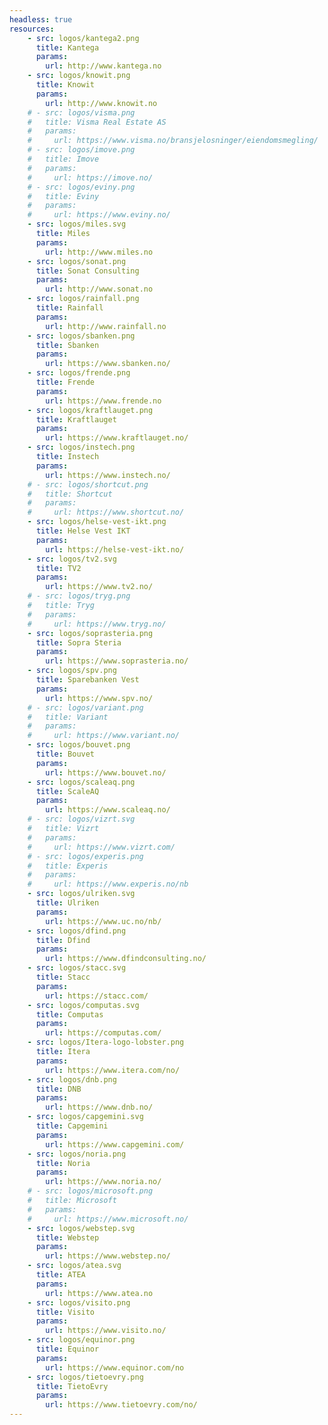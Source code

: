 ```yaml
---
headless: true
resources:
    - src: logos/kantega2.png
      title: Kantega
      params:
        url: http://www.kantega.no
    - src: logos/knowit.png
      title: Knowit
      params:
        url: http://www.knowit.no
    # - src: logos/visma.png
    #   title: Visma Real Estate AS
    #   params:
    #     url: https://www.visma.no/bransjelosninger/eiendomsmegling/
    # - src: logos/imove.png
    #   title: Imove
    #   params:
    #     url: https://imove.no/
    # - src: logos/eviny.png
    #   title: Eviny
    #   params:
    #     url: https://www.eviny.no/
    - src: logos/miles.svg
      title: Miles
      params:
        url: http://www.miles.no
    - src: logos/sonat.png
      title: Sonat Consulting
      params:
        url: http://www.sonat.no
    - src: logos/rainfall.png
      title: Rainfall
      params:
        url: http://www.rainfall.no
    - src: logos/sbanken.png
      title: Sbanken
      params:
        url: https://www.sbanken.no/
    - src: logos/frende.png
      title: Frende
      params:
        url: https://www.frende.no
    - src: logos/kraftlauget.png
      title: Kraftlauget
      params:
        url: https://www.kraftlauget.no/
    - src: logos/instech.png
      title: Instech
      params:
        url: https://www.instech.no/
    # - src: logos/shortcut.png
    #   title: Shortcut
    #   params:
    #     url: https://www.shortcut.no/
    - src: logos/helse-vest-ikt.png
      title: Helse Vest IKT
      params:
        url: https://helse-vest-ikt.no/
    - src: logos/tv2.svg
      title: TV2
      params:
        url: https://www.tv2.no/
    # - src: logos/tryg.png
    #   title: Tryg
    #   params:
    #     url: https://www.tryg.no/
    - src: logos/soprasteria.png
      title: Sopra Steria
      params:
        url: https://www.soprasteria.no/
    - src: logos/spv.png
      title: Sparebanken Vest
      params:
        url: https://www.spv.no/
    # - src: logos/variant.png
    #   title: Variant
    #   params:
    #     url: https://www.variant.no/
    - src: logos/bouvet.png
      title: Bouvet
      params:
        url: https://www.bouvet.no/
    - src: logos/scaleaq.png
      title: ScaleAQ
      params:
        url: https://www.scaleaq.no/
    # - src: logos/vizrt.svg
    #   title: Vizrt
    #   params:
    #     url: https://www.vizrt.com/
    # - src: logos/experis.png
    #   title: Experis
    #   params:
    #     url: https://www.experis.no/nb
    - src: logos/ulriken.svg
      title: Ulriken
      params:
        url: https://www.uc.no/nb/
    - src: logos/dfind.png
      title: Dfind
      params:
        url: https://www.dfindconsulting.no/
    - src: logos/stacc.svg
      title: Stacc
      params:
        url: https://stacc.com/
    - src: logos/computas.svg
      title: Computas
      params:
        url: https://computas.com/
    - src: logos/Itera-logo-lobster.png
      title: Itera
      params:
        url: https://www.itera.com/no/
    - src: logos/dnb.png
      title: DNB
      params:
        url: https://www.dnb.no/
    - src: logos/capgemini.svg
      title: Capgemini
      params:
        url: https://www.capgemini.com/
    - src: logos/noria.png
      title: Noria
      params:
        url: https://www.noria.no/
    # - src: logos/microsoft.png
    #   title: Microsoft
    #   params:
    #     url: https://www.microsoft.no/
    - src: logos/webstep.svg
      title: Webstep
      params:
        url: https://www.webstep.no/
    - src: logos/atea.svg
      title: ATEA
      params:
        url: https://www.atea.no
    - src: logos/visito.png
      title: Visito
      params:
        url: https://www.visito.no/
    - src: logos/equinor.png
      title: Equinor
      params:
        url: https://www.equinor.com/no
    - src: logos/tietoevry.png
      title: TietoEvry
      params:
        url: https://www.tietoevry.com/no/
---
```

